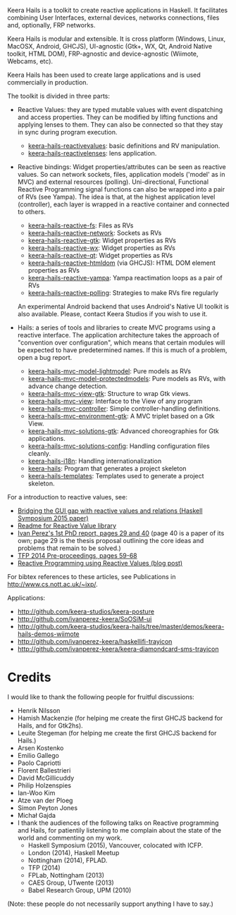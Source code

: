 Keera Hails is a toolkit to create reactive applications in Haskell.
It facilitates combining User Interfaces, external devices, networks
connections, files and, optionally, FRP networks.

Keera Hails is modular and extensible. It is cross platform (Windows, Linux,
MacOSX, Android, GHCJS), UI-agnostic (Gtk+, WX, Qt, Android Native toolkit,
HTML DOM), FRP-agnostic and device-agnostic (Wiimote, Webcams, etc).

Keera Hails has been used to create large applications and is used commercially
in production.

The toolkit is divided in three parts:
* Reactive Values: they are typed mutable values with event dispatching and
access properties. They can be modified by lifting functions and applying
lenses to them. They can also be connected so that they stay in sync during
program execution.

  - [keera-hails-reactivevalues](keera-hails-reactivevalues/): basic definitions and RV manipulation.
  - [keera-hails-reactivelenses](keera-hails-reactivelenses/): lens application.

* Reactive bindings: Widget properties/attributes can be seen as
reactive values. So can network sockets, files, application models ('model'
as in MVC) and external resources (polling). Uni-directional, Functional
Reactive Programming signal functions can also be wrapped into a pair
of RVs (see Yampa). The idea is that, at the highest application level
(controller), each layer is wrapped in a reactive container and connected
to others.

  - [keera-hails-reactive-fs](keera-hails-reactive-fs/): Files as RVs
  - [keera-hails-reactive-network](keera-hails-reactive-network/): Sockets as RVs
  - [keera-hails-reactive-gtk](keera-hails-reactive-gtk/): Widget properties as RVs
  - [keera-hails-reactive-wx](keera-hails-reactive-wx/): Widget properties as RVs
  - [keera-hails-reactive-qt](keera-hails-reactive-qt/): Widget properties as RVs
  - [keera-hails-reactive-htmldom](keera-hails-reactive-htmldom/) (via GHCJS): HTML DOM element properties as RVs
  - [keera-hails-reactive-yampa](keera-hails-reactive-yampa/): Yampa reactimation loops as a pair of RVs
  - [keera-hails-reactive-polling](keera-hails-reactive-polling/): Strategies to make RVs fire regularly

  An experimental Android backend that uses Android's Native UI toolkit
  is also available. Please, contact Keera Studios if you wish to
  use it.

* Hails: a series of tools and libraries to create MVC programs using
  a reactive interface. The application architecture takes the approach of
  "convention over configuration", which means that certain modules will be
  expected to have predetermined names. If this is much of a problem, open a
  bug report.

  - [keera-hails-mvc-model-lightmodel](keera-hails-mvc-model-lightmodel/): Pure models as RVs
  - [keera-hails-mvc-model-protectedmodels](keera-hails-mvc-model-protectedmodels/): Pure models as RVs, with advance change detection.
  - [keera-hails-mvc-view-gtk](keera-hails-mvc-view-gtk/): Structure to wrap Gtk views.
  - [keera-hails-mvc-view](keera-hails-mvc-view/): Interface to the View of any program
  - [keera-hails-mvc-controller](keera-hails-mvc-controller/): Simple controller-handling definitions.
  - [keera-hails-mvc-environment-gtk](keera-hails-mvc-environment-gtk/): A MVC triplet based on a Gtk View.
  - [keera-hails-mvc-solutions-gtk](keera-hails-mvc-solutions-gtk/): Advanced choreographies for Gtk applications.
  - [keera-hails-mvc-solutions-config](keera-hails-mvc-solutions-config/): Handling configuration files cleanly.
  - [keera-hails-i18n](keera-hails-i18n/): Handling internationalization
  - [keera-hails](keera-hails/): Program that generates a project skeleton
  - [keera-hails-templates](keera-hails-templates/): Templates used to generate a project skeleton.

For a introduction to reactive values, see:
* [Bridging the GUI gap with reactive values and relations (Haskell Symposium 2015 paper)](http://dl.acm.org/citation.cfm?id=2804316)
* [Readme for Reactive Value library](http://github.com/keera-studios/hails-reactivevalues)
* [Ivan Perez's 1st PhD report, pages 29 and 40](http://www.cs.nott.ac.uk/~ixp/papers/2014-Perez-1st-year-report.pdf)
(page 40 is a paper of its own; page 29 is the thesis proposal outlining the
core ideas and problems that remain to be solved.)
* [TFP 2014 Pre-proceedings, pages 59-68](http://www.staff.science.uu.nl/~hage0101/preproceedingstfp2014.pdf)
* [Reactive Programming using Reactive Values (blog post)](http://keera.co.uk/blog/2014/05/24/reactive-programming-using-reactive-values/)

For bibtex references to these articles, see Publications in http://www.cs.nott.ac.uk/~ixp/.

Applications:
* http://github.com/keera-studios/keera-posture
* http://github.com/ivanperez-keera/SoOSiM-ui
* http://github.com/keera-studios/keera-hails/tree/master/demos/keera-hails-demos-wiimote
* http://github.com/ivanperez-keera/haskellifi-trayicon
* http://github.com/ivanperez-keera/keera-diamondcard-sms-trayicon

# Credits

I would like to thank the following people for fruitful discussions:
* Henrik Nilsson
* Hamish Mackenzie (for helping me create the first GHCJS backend for Hails,
  and for Gtk2hs).
* Leuite Stegeman (for helping me create the first GHCJS backend for Hails.)
* Arsen Kostenko
* Emilio Gallego
* Paolo Capriotti
* Florent Ballestrieri
* David McGillicuddy
* Philip Holzenspies
* Ian-Woo Kim
* Atze van der Ploeg
* Simon Peyton Jones
* Michał Gajda
* I thank the audiences of the following talks on Reactive programming and
  Hails, for patientily listening to me complain about the state of the world
  and commenting on my work.
  * Haskell Symposium (2015), Vancouver, colocated with ICFP.
  * London (2014), Haskell Meetup
  * Nottingham (2014), FPLAD.
  * TFP (2014)
  * FPLab, Nottingham (2013)
  * CAES Group, UTwente (2013)
  * Babel Research Group, UPM (2010)

(Note: these people do not necessarily support anything I have to say.)

<!--
## About the name

Keera Hails was born from several experiments back when I was an MSc student
and researcher in 2008-2009. Back then, it was clear that it was going to be
called Hails, and I often discussed it with my colleagues by referring to it as
``Haskell on Rails''. I checked that the name wasn't taken, and so Hails was
born. I wrote the first commercial program with this library in 2010, and I've
been using it ever since. Many programs have now been written in Hails
(including Gale, whose name sounds similar, means something related, and was
also not arbitrary).

In 2012, I received a message clients using the library telling me that they
couldn't compile their program anymore. Apparently someone had published a
library called ``Hails'' on Hackage (my hails was on github, but not on
hackage). I asked the authors of that library to change its name, but they
refused, telling me that they were there first.

It's sad that we have to have these disputes in such a small community. We both
think that we are right, and there is no easy way to resolve this matter
without one of us giving something up.

To avoid collisions, I call this library Keera Hails in all papers. Because
there is no risk of confusion, I use the name Hails in this documentation.
-->
